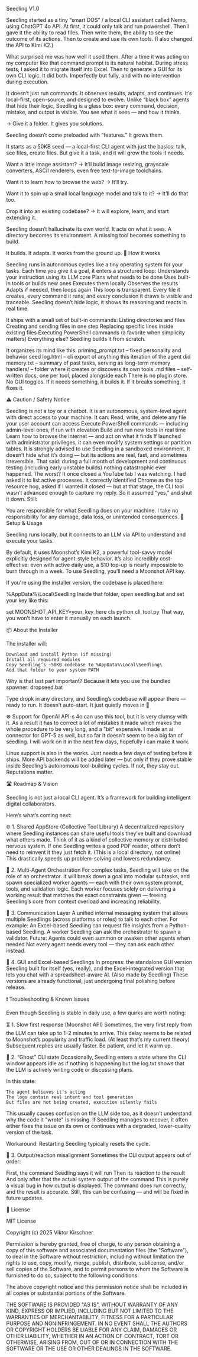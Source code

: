 Seedling V1.0

Seedling started as a tiny “smart DOS” / a local CLI assistant called Nemo, using ChatGPT 4o API. 
At first, it could only talk and run powershell. Then I gave it the ability to read files. Then write them, the ability to see the outcome of its actions. Then to create and use its own tools. (I also changed the API to Kimi K2.)

What surprised me was how well it used them. After a time it was acting on my computer like that command prompt is its natural habitat. During stress tests, I asked it to migrate itself into Excel. Then to generate a GUI for its own CLI logic.
It did both. Imperfectly but fully, and with no intervention during execution.

It doesn’t just run commands. It observes results, adapts, and continues. It’s local-first, open-source, and designed to evolve. Unlike “black box” agents that hide their logic, Seedling is a glass box: every command, decision, mistake, and output is visible. You see what it sees — and how it thinks.

→ Give it a folder. It gives you solutions.

Seedling doesn’t come preloaded with “features.” It grows them.

It starts as a 50KB seed — a local-first CLI agent with just the basics: talk, see files, create files. But give it a task, and it will grow the tools it needs.

Want a little image assistant?
→ It’ll build image resizing, grayscale converters, ASCII renderers, even free text-to-image toolchains.

Want it to learn how to browse the web?
→ It’ll try.

Want it to spin up a small local language model and talk to it?
→ It’ll do that too.

Drop it into an existing codebase?
→ It will explore, learn, and start extending it.

Seedling doesn’t hallucinate its own world. It acts on what it sees. A directory becomes its environment. A missing tool becomes something to build.

It builds. It adapts. It works from the ground up.
🧠 How it works

Seedling runs in autonomous cycles like a tiny operating system for your tasks.
Each time you give it a goal, it enters a structured loop: Understands your instruction using its LLM core Plans what needs to be done Uses built-in tools or builds new ones Executes them locally Observes the results Adapts if needed, then loops again
This loop is transparent. Every file it creates, every command it runs, and every conclusion it draws is visible and traceable. Seedling doesn’t hide logic, it shows its reasoning and reacts in real time.

It ships with a small set of built-in commands:
Listing directories and files Creating and sending files in one step Replacing specific lines inside existing files Executing PowerShell commands (a favorite when simplicity matters)
Everything else? Seedling builds it from scratch.

It organizes its mind like this: priming_prompt.txt – fixed personality and behavior seed log.html – cli export of anything this iteration of the agent did memory.txt – summary of past tasks, serving as long-term memory handlers/ – folder where it creates or discovers its own tools .md files – self-written docs, one per tool, placed alongside each There is no plugin store. No GUI toggles. If it needs something, it builds it. If it breaks something, it fixes it.

⚠️ Caution / Safety Notice

Seedling is not a toy or a chatbot. It is an autonomous, system-level agent with direct access to your machine.
It can: Read, write, and delete any file your user account can access Execute PowerShell commands — including admin-level ones, if run with elevation Build and run new tools in real time Learn how to browse the internet — and act on what it finds
If launched with administrator privileges, it can even modify system settings or partition tables.
It is strongly advised to use Seedling in a sandboxed environment. It doesn’t hide what it’s doing — but its actions are real, fast, and sometimes irreversible.
That said: during a full month of development and continuous testing (including early unstable builds) nothing catastrophic ever happened. The worst? It once closed a YouTube tab I was watching. I had asked it to list active processes. It correctly identified Chrome as the top resource hog, asked if I wanted it closed — but at that stage, the CLI tool wasn’t advanced enough to capture my reply. So it assumed “yes,” and shut it down. Still:

You are responsible for what Seedling does on your machine. I take no responsibility for any damage, data loss, or unintended consequences.
🧰 Setup & Usage

Seedling runs locally, but it connects to an LLM via API to understand and execute your tasks.

By default, it uses Moonshot’s Kimi K2, a powerful tool-savvy model explicitly designed for agent-style behavior. It’s also incredibly cost-effective: even with active daily use, a $10 top-up is nearly impossible to burn through in a week. To use Seedling, you’ll need a Moonshot API key.

If you're using the installer version, the codebase is placed here:

%AppData%\Local\Seedling
Inside that folder, open seedling.bat and set your key like this:

set MOONSHOT_API_KEY=your_key_here 
cls
python cli_tool.py That way, you won’t have to enter it manually on each launch.

📦 About the Installer

The installer will:

    Download and install Python (if missing)
    Install all required modules
    Copy Seedling’s ~50KB codebase to %AppData%\Local\Seedling\
    Add that folder to your system PATH

Why is that last part important? Because it lets you use the bundled spawner: dropseed.bat

Type dropk in any directory, and Seedling’s codebase will appear there — ready to run. It doesn’t auto-start. It just quietly moves in 🤭

⚙️ Support for OpenAI API-s
4o can use this tool, but it is very clumsy with it. As a result it has to correct a lot of mistakes it made which makes the whole procedure to be very long, and a "bit" expensive.
I made an ai connector for GPT-5 as well, but so far it doesn't seem to be a big fan of seedling. I will work on it in the next few days, hopefully i can make it work.

Linux support is also in the works. Just needs a few days of testing before it ships. More API backends will be added later — but only if they prove stable inside Seedling’s autonomous tool-building cycles. If not, they stay out. Reputations matter.

🛣️ Roadmap & Vision

Seedling is not just a local CLI agent. It’s a framework for building intelligent digital collaborators.

Here’s what’s coming next:

🌐 1. Shared AppStore (Collective Tool Library) A decentralized repository where Seedling instances can share useful tools they’ve built and download what others made. Think of it as a kind of collective memory or distributed nervous system. If one Seedling writes a good PDF reader, others don’t need to reinvent it they just fetch it. (This is a local directory, not online)
This drastically speeds up problem-solving and lowers redundancy.

🧠 2. Multi-Agent Orchestration For complex tasks, Seedling will take on the role of an orchestrator. It will break down a goal into modular subtasks, and spawn specialized worker agents — each with their own system prompt, tools, and validation logic.
Each worker focuses solely on delivering a working result that matches the exact constraints given — freeing Seedling’s core from context overload and increasing reliability.

🔁 3. Communication Layer A unified internal messaging system that allows multiple Seedlings (across platforms or roles) to talk to each other.
For example: An Excel-based Seedling can request file insights from a Python-based Seedling. A worker Seedling can ask the orchestrator to spawn a validator. Future: Agents could even summon or awaken other agents when needed
Not every agent needs every tool — they can ask each other instead.

🧩 4. GUI and Excel-based Seedlings In progress: the standalone GUI version Seedling built for itself (yes, really), and the Excel-integrated version that lets you chat with a spreadsheet-aware AI. (Also made by Seedling)
These versions are already functional, just undergoing final polishing before release.

❗ Troubleshooting & Known Issues

Even though Seedling is stable in daily use, a few quirks are worth noting:

⏳ 1. Slow first response (Moonshot API) Sometimes, the very first reply from the LLM can take up to 1–2 minutes to arrive. This delay seems to be related to Moonshot’s popularity and traffic load. (At least that’s my current theory) Subsequent replies are usually faster. Be patient, and let it warm up.

👻 2. “Ghost” CLI state Occasionally, Seedling enters a state where the CLI window appears idle as if nothing is happening but the log.txt shows that the LLM is actively writing code or discussing plans.

In this state:

    The agent believes it's acting
    The logs contain real intent and tool generation
    But files are not being created, execution silently fails

This usually causes confusion on the LLM side too, as it doesn't understand why the code it "wrote" is missing. If Seedling manages to recover, it often either fixes the issue on its own or continues with a degraded, lower-quality version of the task.

Workaround: Restarting Seedling typically resets the cycle.

🔄 3. Output/reaction misalignment Sometimes the CLI output appears out of order:

First, the command Seedling says it will run
Then its reaction to the result
And only after that the actual system output of the command
This is purely a visual bug in how output is displayed. The command does run correctly, and the result is accurate. Still, this can be confusing — and will be fixed in future updates.

📄 License

MIT License

Copyright (c) 2025 Viktor Kirschner

Permission is hereby granted, free of charge, to any person obtaining a copy
of this software and associated documentation files (the "Software"), to deal
in the Software without restriction, including without limitation the rights
to use, copy, modify, merge, publish, distribute, sublicense, and/or sell
copies of the Software, and to permit persons to whom the Software is
furnished to do so, subject to the following conditions:

The above copyright notice and this permission notice shall be included in all
copies or substantial portions of the Software.

THE SOFTWARE IS PROVIDED "AS IS", WITHOUT WARRANTY OF ANY KIND, EXPRESS OR
IMPLIED, INCLUDING BUT NOT LIMITED TO THE WARRANTIES OF MERCHANTABILITY,
FITNESS FOR A PARTICULAR PURPOSE AND NONINFRINGEMENT. IN NO EVENT SHALL THE
AUTHORS OR COPYRIGHT HOLDERS BE LIABLE FOR ANY CLAIM, DAMAGES OR OTHER
LIABILITY, WHETHER IN AN ACTION OF CONTRACT, TORT OR OTHERWISE, ARISING FROM,
OUT OF OR IN CONNECTION WITH THE SOFTWARE OR THE USE OR OTHER DEALINGS IN THE
SOFTWARE.
